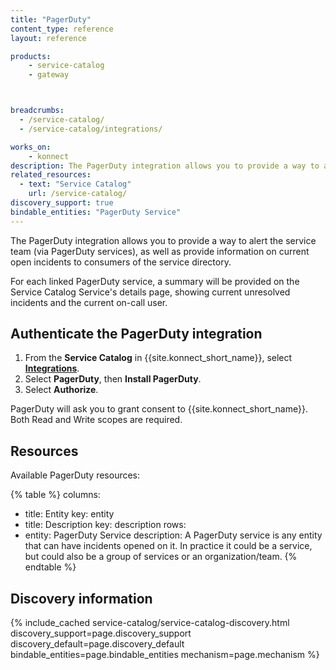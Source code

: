 ```yaml
---
title: "PagerDuty"
content_type: reference
layout: reference

products:
    - service-catalog
    - gateway



breadcrumbs:
  - /service-catalog/
  - /service-catalog/integrations/

works_on:
    - konnect
description: The PagerDuty integration allows you to provide a way to alert on information about current open incidents to consumers of the service directory.
related_resources:
  - text: "Service Catalog"
    url: /service-catalog/
discovery_support: true
bindable_entities: "PagerDuty Service"
---
```


The PagerDuty integration allows you to provide a way to alert the service team (via PagerDuty services), as well as provide information on current open incidents to consumers of the service directory. 

For each linked PagerDuty service, a summary will be provided on the Service Catalog Service's details page, showing current unresolved incidents and the current on-call user.

## Authenticate the PagerDuty integration

1. From the **Service Catalog** in {{site.konnect_short_name}}, select **[Integrations](https://cloud.konghq.com/us/service-catalog/integrations)**. 
2. Select **PagerDuty**, then **Install PagerDuty**.
3. Select **Authorize**. 

PagerDuty will ask you to grant consent to {{site.konnect_short_name}}. Both Read and Write scopes are required.

## Resources

Available PagerDuty resources:

<!--vale off-->
{% table %}
columns:
  - title: Entity
    key: entity
  - title: Description
    key: description
rows:
  - entity: PagerDuty Service
    description: 
      A PagerDuty service is any entity that can have incidents opened on it. In practice it could be a service, but could also be a group of services or an organization/team.
{% endtable %}
<!--vale on-->

## Discovery information

<!-- vale off-->

{% include_cached service-catalog/service-catalog-discovery.html 
   discovery_support=page.discovery_support
   discovery_default=page.discovery_default
   bindable_entities=page.bindable_entities
   mechanism=page.mechanism %}

<!-- vale on-->